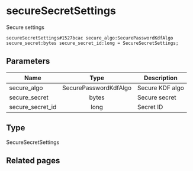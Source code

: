 # secureSecretSettings
Secure settings

```
secureSecretSettings#1527bcac secure_algo:SecurePasswordKdfAlgo secure_secret:bytes secure_secret_id:long = SecureSecretSettings;
```

## Parameters
| Name | Type | Description |
| ---- | :----: | ----------- |
| secure_algo | SecurePasswordKdfAlgo | Secure KDF algo |
| secure_secret | bytes | Secure secret |
| secure_secret_id | long | Secret ID |


## Type
SecureSecretSettings

## Related pages
